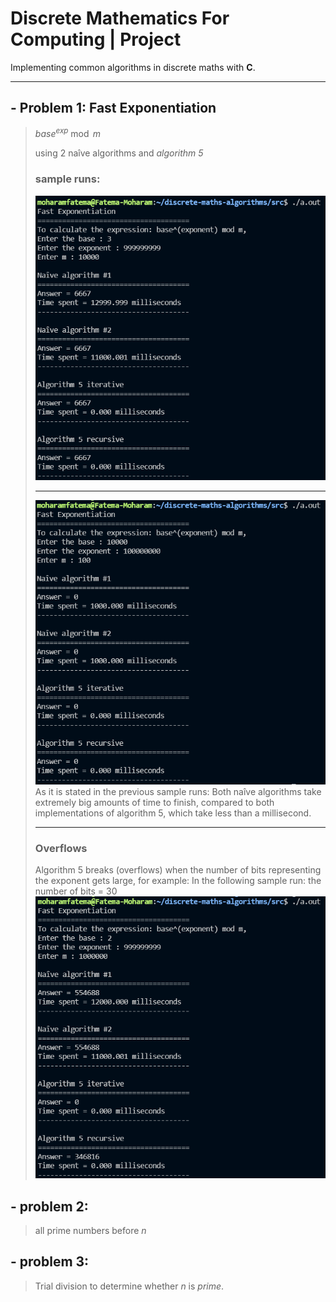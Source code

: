 
# Discrete Mathematics For Computing | Project
Implementing common algorithms in discrete maths with **C**.

---

## - Problem 1: Fast Exponentiation

>$base^{exp} \bmod m$
>
> using 2 naîve algorithms and *algorithm 5*
> ### sample runs:
> ![run1](/img/fastexp1.png)
>
> ---
>
> ![run2](/img/fastexp2.png)
> As it is stated in the previous sample runs:
> Both naîve algorithms take extremely big amounts of time to finish, compared to both implementations of algorithm 5, which take less than a millisecond.
>
> ---
>
> ### Overflows
>
> Algorithm 5 breaks (overflows) when the number of bits representing the exponent gets large, for example:
> In the following sample run: the number of bits = 30
> ![break](/img/fastexpbreak2.png)
## - problem 2:

>all prime numbers before *n*

## - problem 3:

>Trial division to determine whether *n* is *prime*.